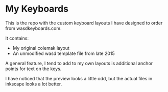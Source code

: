 My Keyboards
============

This is the repo with the custom keyboard layouts I have designed to order from wasdkeyboards.com.

It contains:

- My original colemak layout
- An unmodified wasd template file from late 2015

A general feature, I tend to add to my own layouts is additional anchor points for text on the keys.

I have noticed that the preview looks a little odd, but the actual files in inkscape looks a lot better.
